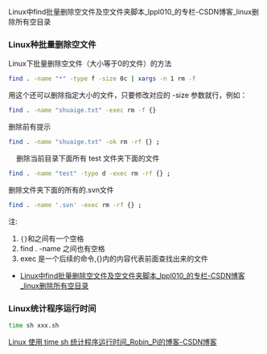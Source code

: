 

Linux中find批量删除空文件及空文件夹脚本_lppl010_的专栏-CSDN博客_linux删除所有空目录

### Linux种批量删除空文件

Linux下批量删除空文件（大小等于0的文件）的方法


```bash
find . -name "*" -type f -size 0c | xargs -n 1 rm -f
```

用这个还可以删除指定大小的文件，只要修改对应的 -size 参数就行，例如：

```bash
find . -name "shuaige.txt" -exec rm -f {}
```

删除前有提示 

```bash
find . -name "shuaige.txt" -ok rm -rf {} ;
```
   
删除当前目录下面所有 test 文件夹下面的文件 

```bash
find . -name "test" -type d -exec rm -rf {} ;
```

删除文件夹下面的所有的.svn文件

```bash
find . -name '.svn' -exec rm -rf {} ;
```

注:

1. `{}`和之间有一个空格 
2. find . -name 之间也有空格 
3. exec 是一个后续的命令,{}内的内容代表前面查找出来的文件

- [Linux中find批量删除空文件及空文件夹脚本_lppl010_的专栏-CSDN博客_linux删除所有空目录](https://blog.csdn.net/lppl010_/article/details/80733651)


### Linux统计程序运行时间


```bash
time sh xxx.sh
```


[Linux 使用 time sh 统计程序运行时间_Robin_Pi的博客-CSDN博客](https://blog.csdn.net/Robin_Pi/article/details/108772239)
